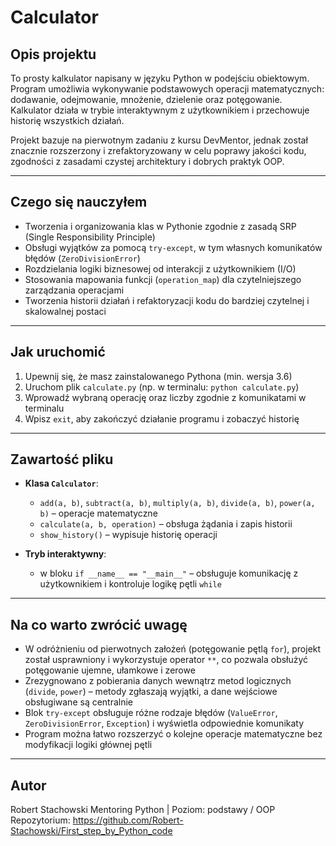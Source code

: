 # Calculator

## Opis projektu

To prosty kalkulator napisany w języku Python w podejściu obiektowym. Program umożliwia wykonywanie podstawowych operacji matematycznych: dodawanie, odejmowanie, mnożenie, dzielenie oraz potęgowanie. Kalkulator działa w trybie interaktywnym z użytkownikiem i przechowuje historię wszystkich działań.

Projekt bazuje na pierwotnym zadaniu z kursu DevMentor, jednak został znacznie rozszerzony i zrefaktoryzowany w celu poprawy jakości kodu, zgodności z zasadami czystej architektury i dobrych praktyk OOP.

---

## Czego się nauczyłem

- Tworzenia i organizowania klas w Pythonie zgodnie z zasadą SRP (Single Responsibility Principle)
- Obsługi wyjątków za pomocą `try-except`, w tym własnych komunikatów błędów (`ZeroDivisionError`)
- Rozdzielania logiki biznesowej od interakcji z użytkownikiem (I/O)
- Stosowania mapowania funkcji (`operation_map`) dla czytelniejszego zarządzania operacjami
- Tworzenia historii działań i refaktoryzacji kodu do bardziej czytelnej i skalowalnej postaci

---

## Jak uruchomić

1. Upewnij się, że masz zainstalowanego Pythona (min. wersja 3.6)
2. Uruchom plik `calculate.py` (np. w terminalu: `python calculate.py`)
3. Wprowadź wybraną operację oraz liczby zgodnie z komunikatami w terminalu
4. Wpisz `exit`, aby zakończyć działanie programu i zobaczyć historię

---

## Zawartość pliku

- **Klasa `Calculator`**:
  - `add(a, b)`, `subtract(a, b)`, `multiply(a, b)`, `divide(a, b)`, `power(a, b)` – operacje matematyczne
  - `calculate(a, b, operation)` – obsługa żądania i zapis historii
  - `show_history()` – wypisuje historię operacji

- **Tryb interaktywny**:
  - w bloku `if __name__ == "__main__"` – obsługuje komunikację z użytkownikiem i kontroluje logikę pętli `while`

---

## Na co warto zwrócić uwagę

- W odróżnieniu od pierwotnych założeń (potęgowanie pętlą `for`), projekt został usprawniony i wykorzystuje operator `**`, co pozwala obsłużyć potęgowanie ujemne, ułamkowe i zerowe
- Zrezygnowano z pobierania danych wewnątrz metod logicznych (`divide`, `power`) – metody zgłaszają wyjątki, a dane wejściowe obsługiwane są centralnie
- Blok `try-except` obsługuje różne rodzaje błędów (`ValueError`, `ZeroDivisionError`, `Exception`) i wyświetla odpowiednie komunikaty
- Program można łatwo rozszerzyć o kolejne operacje matematyczne bez modyfikacji logiki głównej pętli

---

## Autor

Robert Stachowski
Mentoring Python | Poziom: podstawy / OOP
Repozytorium: https://github.com/Robert-Stachowski/First_step_by_Python_code
